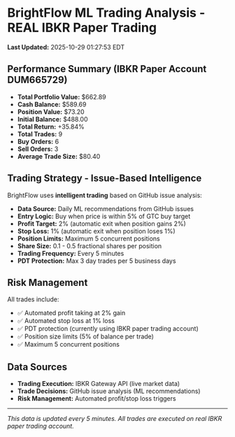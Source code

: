 # BrightFlow ML Trading Analysis - REAL IBKR Paper Trading

**Last Updated:** 2025-10-29 01:27:53 EDT

## Performance Summary (IBKR Paper Account DUM665729)

- **Total Portfolio Value:** $662.89
- **Cash Balance:** $589.69
- **Position Value:** $73.20
- **Initial Balance:** $488.00
- **Total Return:** +35.84%
- **Total Trades:** 9
- **Buy Orders:** 6
- **Sell Orders:** 3
- **Average Trade Size:** $80.40

## Trading Strategy - Issue-Based Intelligence

BrightFlow uses **intelligent trading** based on GitHub issue analysis:
- **Data Source:** Daily ML recommendations from GitHub issues
- **Entry Logic:** Buy when price is within 5% of GTC buy target
- **Profit Target:** 2% (automatic exit when position gains 2%)
- **Stop Loss:** 1% (automatic exit when position loses 1%)
- **Position Limits:** Maximum 5 concurrent positions
- **Share Size:** 0.1 - 0.5 fractional shares per position
- **Trading Frequency:** Every 5 minutes
- **PDT Protection:** Max 3 day trades per 5 business days

## Risk Management

All trades include:
- ✅ Automated profit taking at 2% gain
- ✅ Automated stop loss at 1% loss
- ✅ PDT protection (currently using IBKR paper trading account)
- ✅ Position size limits (5% of balance per trade)
- ✅ Maximum 5 concurrent positions

## Data Sources

- **Trading Execution:** IBKR Gateway API (live market data)
- **Trade Decisions:** GitHub issue analysis (ML recommendations)
- **Risk Management:** Automated profit/stop loss triggers

---

*This data is updated every 5 minutes. All trades are executed on real IBKR paper trading account.*
